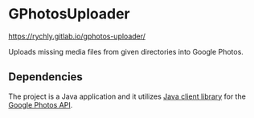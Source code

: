 # GPhotosUploader

https://rychly.gitlab.io/gphotos-uploader/

Uploads missing media files from given directories into Google Photos.

## Dependencies

The project is a Java application and it utilizes
[Java client library](https://github.com/google/java-photoslibrary)
for the
[Google Photos API](https://developers.google.com/photos/library/guides/get-started-java).

